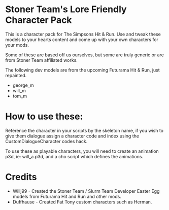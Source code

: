 # Stoner Team's Lore Friendly Character Pack
This is a character pack for The Simpsons Hit & Run. Use and tweak these models to your hearts content and come up with your own characters for your mods.

Some of these are based off us ourselves, but some are truly generic or are from Stoner Team affiliated works.

The following dev models are from the upcoming Futurama Hit & Run, just repainted.
- george_m
- will_m
- tom_m

# How to use these:

Reference the character in your scripts by the skeleton name, if you wish to give them dialogue assign 
a character code and index using the CustomDialogueCharacter codes hack.

To use these as playable characters, you will need to create an animation p3d, ie: will_a.p3d, and a cho script which defines the animations.

# Credits
- Willj99 - Created the Stoner Team / Slurm Team Developer Easter Egg models from Futurama Hit and Run and other mods.
- Duffhause - Created Fat Tony custom characters such as Herman.


